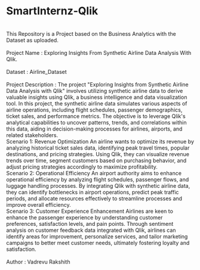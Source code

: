 # SmartInternz-Qlik
<br> This Repository is a Project based on the Business Analytics with the Dataset as uploaded. </br>
<br> Project Name : Exploring Insights From Synthetic Airline Data Analysis With Qlik. </br>
<br> Dataset : Airline_Dataset </br>
<br> Project Description : The project "Exploring Insights from Synthetic Airline Data Analysis with Qlik" involves utilizing synthetic airline data to derive valuable insights using Qlik, a business intelligence and data visualization tool. 
In this project, the synthetic airline data simulates various aspects of airline operations, including flight schedules, passenger demographics, ticket sales, and performance metrics. The objective is to leverage Qlik's analytical capabilities to uncover patterns, trends, and correlations within this data, aiding in decision-making processes for airlines, airports, and related stakeholders.
<br>Scenario 1: Revenue Optimization
An airline wants to optimize its revenue by analyzing historical ticket sales data, identifying peak travel times, popular destinations, and pricing strategies. Using Qlik, they can visualize revenue trends over time, segment customers based on purchasing behavior, and adjust pricing strategies accordingly to maximize profitability.
<br>Scenario 2: Operational Efficiency
An airport authority aims to enhance operational efficiency by analyzing flight schedules, passenger flows, and luggage handling processes. By integrating Qlik with synthetic airline data, they can identify bottlenecks in airport operations, predict peak traffic periods, and allocate resources effectively to streamline processes and improve overall efficiency.
<br>Scenario 3: Customer Experience Enhancement
Airlines are keen to enhance the passenger experience by understanding customer preferences, satisfaction levels, and pain points. Through sentiment analysis on customer feedback data integrated with Qlik, airlines can identify areas for improvement, personalize services, and tailor marketing campaigns to better meet customer needs, ultimately fostering loyalty and satisfaction. </br>
<br> Author : Vadrevu Rakshith </br>

